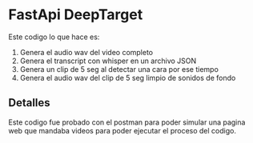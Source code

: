 # FastApi DeepTarget
Este codigo lo que hace es:
1. Genera el audio wav del video completo
2. Genera el transcript con whisper en un archivo JSON
3. Genera un clip de 5 seg al detectar una cara por ese tiempo
4. Genera el audio wav del clip de 5 seg limpio de sonidos de fondo

## Detalles
Este codigo fue probado con el postman para poder simular una pagina web que mandaba videos para poder ejecutar el proceso del codigo.
